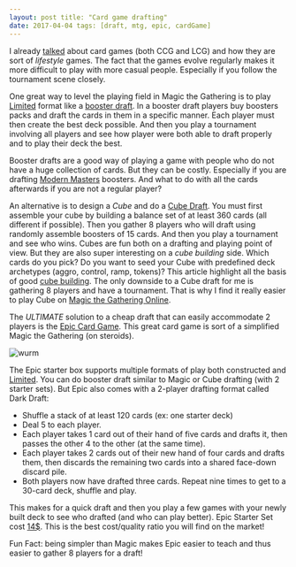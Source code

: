 ```yaml
---
layout: post title: "Card game drafting"
date: 2017-04-04 tags: [draft, mtg, epic, cardGame]
---
```


I already [talked](https://lochrist.github.io/blog/2017-03-18-customizable-cardgames) about card games (both CCG and LCG) and how they are sort of *lifestyle* games. The fact that the games evolve regularly makes it more difficult to play with more casual people. Especially if you follow the tournament scene closely. 

One great way to level the playing field in Magic the Gathering is to play [Limited](http://mtg.gamepedia.com/Limited) format like a [booster draft](http://mtg.gamepedia.com/Booster_pack). In a booster draft players buy boosters packs and draft the cards in them in a specific manner. Each player must then  create the best deck possible. And then you play a tournament involving all players and see how player were both able to draft properly and to play their deck the best.

Booster drafts are a good way of playing a game with people who do not have a huge collection of cards. But they can be costly. Especially if you are drafting [Modern Masters](http://magic.wizards.com/en/products/modern-masters-2017) boosters. And what to do with all the cards afterwards if you are not a regular player?

An alternative is to design a *Cube* and do a [Cube Draft](http://mtg.gamepedia.com/Cube_Draft). You must first assemble your cube by building a balance set of at least 360 cards (all different if possible). Then you gather 8 players who will draft using randomly assemble boosters of 15 cards. And then you play a tournament and see who wins. Cubes are fun both on a drafting and playing point of view. But they are also super interesting on a *cube building* side. Which cards do you pick? Do you want to seed your Cube with predefined deck archetypes (aggro, control, ramp, tokens)? This article highlight all the basis of good [cube building](http://magic.wizards.com/en/articles/archive/how-build/building-your-first-cube-2016-05-19). The only downside to a Cube draft for me is gathering 8 players and have a tournament. That is why I find it really easier to play Cube on [Magic the Gathering Online](http://magic.wizards.com/en/content/magic-online-products-game-info).

The *ULTIMATE* solution to a cheap draft that can easily accommodate 2 players is the [Epic Card Game](http://www.epiccardgame.com). This great card game is sort of a simplified Magic the Gathering (on steroids).

![wurm](http://www.epiccardgame.com/wp-content/uploads/2015/09/elder_greatwurm.jpg)

The Epic starter box supports multiple formats of play both constructed and [Limited](http://www.epiccardgame.com/formats-draft/). You can do booster draft similar to Magic or Cube drafting (with 2 starter sets). But Epic also comes with a 2-player drafting format called Dark Draft:

- Shuffle a stack of at least 120 cards (ex: one starter deck)
- Deal 5 to each player.
- Each player takes 1 card out of their hand of five cards and drafts it, then passes the other 4 to the other (at the same time).
- Each player takes 2 cards out of their new hand of four cards and drafts them, then discards the remaining two cards into a shared face-down discard pile.
- Both players now have drafted three cards. Repeat nine times to get to a 30-card deck, shuffle and play.

This makes for a quick draft and then you play a few games with your newly built deck to see who drafted (and who can play better). Epic Starter Set cost [14$](https://www.amazon.com/White-Wizard-Games-WWG300-Epic/dp/B015QFAVPW/ref=sr_1_2?ie=UTF8&qid=1491188216&sr=8-2&keywords=epic+card+game). This is the best cost/quality ratio you will find on the market!

Fun Fact: being simpler than Magic makes Epic easier to teach and thus easier to gather 8 players for a draft!